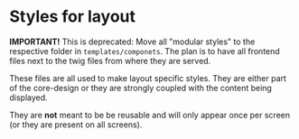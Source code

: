 # Styles for layout

**IMPORTANT!**
This is deprecated: Move all "modular styles" to the respective folder in `templates/componets`.
The plan is to have all frontend files next to the twig files from where they are served.

These files are all used to make layout specific styles.
They are either part of the core-design or they are strongly coupled with the content being displayed.

They are **not** meant to be be reusable and will only appear once per screen (or they are present on all screens). 